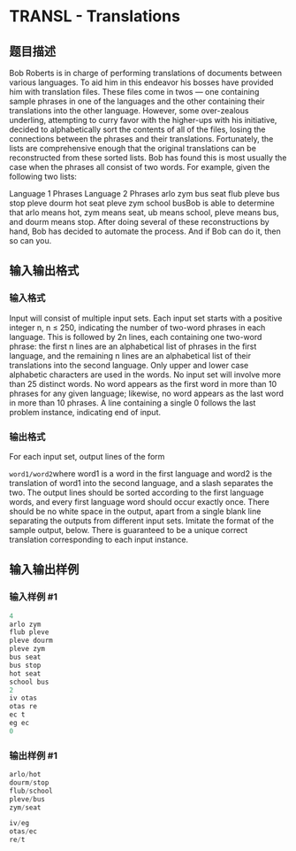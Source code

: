 # TRANSL - Translations

## 题目描述

Bob Roberts is in charge of performing translations of documents between various languages. To aid him in this endeavor his bosses have provided him with translation files. These files come in twos — one containing sample phrases in one of the languages and the other containing their translations into the other language. However, some over-zealous underling, attempting to curry favor with the higher-ups with his initiative, decided to alphabetically sort the contents of all of the files, losing the connections between the phrases and their translations. Fortunately, the lists are comprehensive enough that the original translations can be reconstructed from these sorted lists. Bob has found this is most usually the case when the phrases all consist of two words. For example, given the following two lists:

Language 1 Phrases Language 2 Phrases arlo zym bus seat flub pleve bus stop pleve dourm hot seat pleve zym school busBob is able to determine that arlo means hot, zym means seat, ub means school, pleve means bus, and dourm means stop. After doing several of these reconstructions by hand, Bob has decided to automate the process. And if Bob can do it, then so can you.

## 输入输出格式

### 输入格式

Input will consist of multiple input sets. Each input set starts with a positive integer n, n ≤ 250, indicating the number of two-word phrases in each language. This is followed by 2n lines, each containing one two-word phrase: the first n lines are an alphabetical list of phrases in the first language, and the remaining n lines are an alphabetical list of their translations into the second language. Only upper and lower case alphabetic characters are used in the words. No input set will involve more than 25 distinct words. No word appears as the first word in more than 10 phrases for any given language; likewise, no word appears as the last word in more than 10 phrases. A line containing a single 0 follows the last problem instance, indicating end of input.

### 输出格式

For each input set, output lines of the form

`word1/word2`where word1 is a word in the first language and word2 is the translation of word1 into the second language, and a slash separates the two. The output lines should be sorted according to the first language words, and every first language word should occur exactly once. There should be no white space in the output, apart from a single blank line separating the outputs from different input sets. Imitate the format of the sample output, below. There is guaranteed to be a unique correct translation corresponding to each input instance.

## 输入输出样例

### 输入样例 #1

```cpp
4
arlo zym
flub pleve
pleve dourm
pleve zym
bus seat
bus stop
hot seat
school bus
2
iv otas
otas re
ec t
eg ec
0
```


### 输出样例 #1

```cpp
arlo/hot
dourm/stop
flub/school
pleve/bus
zym/seat

iv/eg
otas/ec
re/t
```



